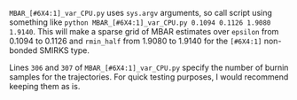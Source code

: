 `MBAR_[#6X4:1]_var_CPU.py` uses `sys.argv` arguments, so call script using something like `python MBAR_[#6X4:1]_var_CPU.py 0.1094 0.1126 1.9080 1.9140`. This will make a sparse grid of MBAR estimates over `epsilon` from 0.1094 to 0.1126 and `rmin_half` from 1.9080 to 1.9140 for the `[#6X4:1]` non-bonded SMIRKS type.

Lines `306` and `307` of `MBAR_[#6X4:1]_var_CPU.py` specify the number of burnin samples for the trajectories. For quick testing purposes, I would recommend keeping them as is.
